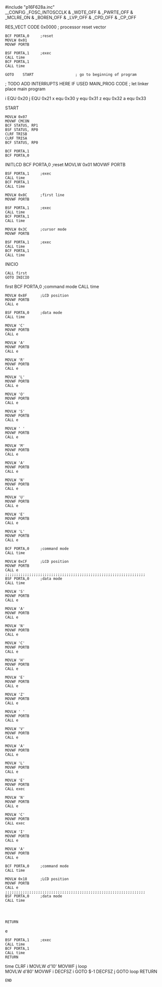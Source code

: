 #include "p16F628a.inc"    
 __CONFIG _FOSC_INTOSCCLK & _WDTE_OFF & _PWRTE_OFF & _MCLRE_ON & _BOREN_OFF & _LVP_OFF & _CPD_OFF & _CP_OFF    

RES_VECT  CODE    0x0000            ; processor reset vector
    
    BCF PORTA,0		;reset
    MOVLW 0x01
    MOVWF PORTB
    
    BSF PORTA,1		;exec
    CALL time
    BCF PORTA,1
    CALL time
  
    GOTO    START                   ; go to beginning of program
; TODO ADD INTERRUPTS HERE IF USED
MAIN_PROG CODE                      ; let linker place main program

i EQU 0x20
j EQU 0x21
x equ 0x30
y equ 0x31
z equ 0x32
a equ 0x33 

START
    
    
    MOVLW 0x07
    MOVWF CMCON
    BCF STATUS, RP1
    BSF STATUS, RP0 
    CLRF TRISB
    CLRF TRISA
    BCF STATUS, RP0
    
    BCF PORTA,1
    BCF PORTA,0
    
INITLCD
    BCF PORTA,0		;reset
    MOVLW 0x01
    MOVWF PORTB
    
    BSF PORTA,1		;exec
    CALL time
    BCF PORTA,1
    CALL time
    
    MOVLW 0x0C		;first line
    MOVWF PORTB
    
    BSF PORTA,1		;exec
    CALL time
    BCF PORTA,1
    CALL time
         
    MOVLW 0x3C		;cursor mode
    MOVWF PORTB
    
    BSF PORTA,1		;exec
    CALL time
    BCF PORTA,1
    CALL time
    
    
INICIO	  
   
    CALL first     
    GOTO INICIO


first
    BCF PORTA,0		;command mode
    CALL time
    
    
    MOVLW 0x8F		;LCD position
    MOVWF PORTB
    CALL e
    
    BSF PORTA,0		;data mode
    CALL time
    
    MOVLW 'C'
    MOVWF PORTB
    CALL e
    
    MOVLW 'A'
    MOVWF PORTB
    CALL e
   
    MOVLW 'R'
    MOVWF PORTB
    CALL e

    MOVLW 'L'
    MOVWF PORTB
    CALL e
    
    MOVLW 'O'
    MOVWF PORTB
    CALL e
    
    MOVLW 'S'
    MOVWF PORTB
    CALL e
    
    MOVLW ' '
    MOVWF PORTB
    CALL e
   
    MOVLW 'M'
    MOVWF PORTB
    CALL e

    MOVLW 'A'
    MOVWF PORTB
    CALL e
    
    MOVLW 'N'
    MOVWF PORTB
    CALL e
    
    MOVLW 'U'
    MOVWF PORTB
    CALL e
    
    MOVLW 'E'
    MOVWF PORTB
    CALL e
   
    MOVLW 'L'
    MOVWF PORTB
    CALL e

    BCF PORTA,0		;command mode
    CALL time
    
    MOVLW 0xCF		;LCD position
    MOVWF PORTB
    CALL e
    ;;;;;;;;;;;;;;;;;;;;;;;;;;;;;;;;;;;;;;;;;;;;;;;;;;;;;;;;;;;;;;;;
    BSF PORTA,0		;data mode
    CALL time
    
    MOVLW 'S'
    MOVWF PORTB
    CALL e
    
    MOVLW 'A'
    MOVWF PORTB
    CALL e
   
    MOVLW 'N'
    MOVWF PORTB
    CALL e

    MOVLW 'C'
    MOVWF PORTB
    CALL e
    
    MOVLW 'H'
    MOVWF PORTB
    CALL e
    
    MOVLW 'E'
    MOVWF PORTB
    CALL e
    
    MOVLW 'Z'
    MOVWF PORTB
    CALL e
   
    MOVLW ' '
    MOVWF PORTB
    CALL e

    MOVLW 'V'
    MOVWF PORTB
    CALL e
    
    MOVLW 'A'
    MOVWF PORTB
    CALL e
    
    MOVLW 'L'
    MOVWF PORTB
    CALL e

    MOVLW 'E'
    MOVWF PORTB
    CALL exec
    
    MOVLW 'N'
    MOVWF PORTB
    CALL e

    MOVLW 'C'
    MOVWF PORTB
    CALL exec
    
    MOVLW 'I'
    MOVWF PORTB
    CALL e
    
    MOVLW 'A'
    MOVWF PORTB
    CALL e
    
    BCF PORTA,0		;command mode
    CALL time
    
    MOVLW 0x18		;LCD position
    MOVWF PORTB
    CALL e
    ;;;;;;;;;;;;;;;;;;;;;;;;;;;;;;;;;;;;;;;;;;;;;;;;;;;;;;;;;;;;;;;;
    BSF PORTA,0		;data mode
    CALL time
    
   
    
   
    RETURN
    
    

e

    BSF PORTA,1		;exec
    CALL time
    BCF PORTA,1
    CALL time
    RETURN
    
time
    CLRF i
    MOVLW d'10'
    MOVWF j
loop    
    MOVLW d'80'
    MOVWF i
    DECFSZ i
    GOTO $-1
    DECFSZ j
    GOTO loop
    RETURN

    

   
			
    END
